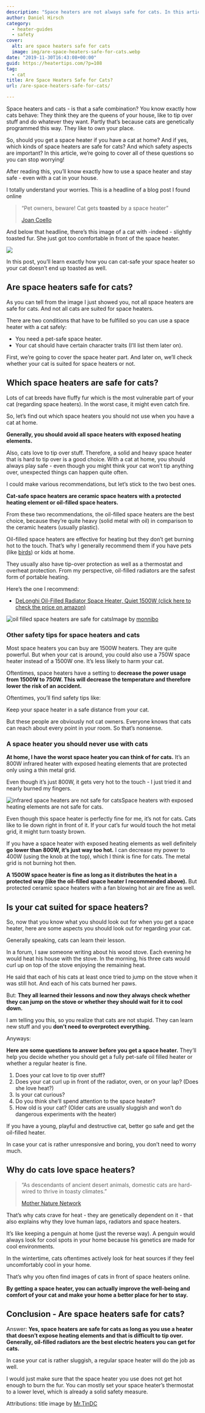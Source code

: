 ```yaml
---
description: "Space heaters are not always safe for cats. In this article you'll find out exactly how you can make sure your cat is safe when you use a space heater."
author: Daniel Hirsch
category:
  - heater-guides
  - safety
cover:
  alt: are space heaters safe for cats
  image: img/are-space-heaters-safe-for-cats.webp
date: "2019-11-30T16:43:08+00:00"
guid: https://heatertips.com/?p=108
tag:
  - cat
title: Are Space Heaters Safe for Cats?
url: /are-space-heaters-safe-for-cats/

---
```

Space heaters and cats - is that a safe combination? You know exactly how cats behave: They think they are the queens of your house, like to tip over stuff and do whatever they want. Partly that’s because cats are genetically programmed this way. They like to own your place.

So, should you get a space heater if you have a cat at home? And if yes, which kinds of space heaters are safe for cats? And which safety aspects are important? In this article, we’re going to cover all of these questions so you can stop worrying!

After reading this, you’ll know exactly how to use a space heater and stay safe - even with a cat in your house.

I totally understand your worries. This is a headline of a blog post I found online

> “Pet owners, beware! Cat gets **toasted** by a space heater”
>
> [Joan Coello](https://soranews24.com/2014/12/05/pet-owners-beware-cat-gets-toasted-by-a-space-heater/)

And below that headline, there’s this image of a cat with -indeed - slightly toasted fur. She just got too comfortable in front of the space heater.

![](/img/cat-space-heater-burned-fur.webp)

In this post, you’ll learn exactly how you can cat-safe your space heater so your cat doesn’t end up toasted as well.

## Are space heaters safe for cats?

As you can tell from the image I just showed you, not all space heaters are safe for cats. And not all cats are suited for space heaters.

There are two conditions that have to be fulfilled so you can use a space heater with a cat safely:

- You need a pet-safe space heater.
- Your cat should have certain character traits (I’ll list them later on).

First, we’re going to cover the space heater part. And later on, we’ll check whether your cat is suited for space heaters or not.

## Which space heaters are safe for cats?

Lots of cat breeds have fluffy fur which is the most vulnerable part of your cat (regarding space heaters). In the worst case, it might even catch fire.

So, let’s find out which space heaters you should not use when you have a cat at home.

**Generally, you should avoid all space heaters with exposed heating elements.**

Also, cats love to tip over stuff. Therefore, a solid and heavy space heater that is hard to tip over is a good choice. With a cat at home, you should always play safe - even though you might think your cat won’t tip anything over, unexpected things can happen quite often.

I could make various recommendations, but let’s stick to the two best ones.

**Cat-safe space heaters are ceramic space heaters with a protected heating element or oil-filled space heaters.**

From these two recommendations, the oil-filled space heaters are the best choice, because they’re quite heavy (solid metal with oil) in comparison to the ceramic heaters (usually plastic).

Oil-filled space heaters are effective for heating but they don’t get burning hot to the touch. That’s why I generally recommend them if you have pets (like [birds](/what-space-heaters-are-safe-for-birds/)) or kids at home.

They usually also have tip-over protection as well as a thermostat and overheat protection. From my perspective, oil-filled radiators are the safest form of portable heating.

Here’s the one I recommend:

- [DeLonghi Oil-Filled Radiator Space Heater, Quiet 1500W (click here to check the price on amazon)](https://www.amazon.com/DeLonghi-EW7707CM-ComforTemp-Portable-Oil-Filled/dp/B000TGDGLU/ref=as_li_ss_tl?keywords=oil+filled+heater&qid=1574581550&sr=8-4&linkCode=ll1&tag=heatertips-20&linkId=14e894e4a9006b3f382b39c01a1907a0&language=en_US)

![oil filled space heaters are safe for cats](/img/oil-filled-space-heaters-are-safe-for-cats.webp)Image by [monnibo](https://flickr.com/photos/monnibo/5144528439/)

### Other safety tips for space heaters and cats

Most space heaters you can buy are 1500W heaters. They are quite powerful. But when your cat is around, you could also use a 750W space heater instead of a 1500W one. It’s less likely to harm your cat.

Oftentimes, space heaters have a setting to **decrease the power usage from 1500W to 750W. This will decrease the temperature and therefore lower the risk of an accident.**

Oftentimes, you’ll find safety tips like:

Keep your space heater in a safe distance from your cat.

But these people are obviously not cat owners. Everyone knows that cats can reach about every point in your room. So that’s nonsense.

### A space heater you should never use with cats

**At home, I have the worst space heater you can think of for cats.** It’s an 800W infrared heater with exposed heating elements that are protected only using a thin metal grid.

Even though it’s just 800W, it gets very hot to the touch - I just tried it and nearly burned my fingers.

![infrared space heaters are not safe for cats](/img/infrared-heaters-are-not-safe-for-cats.webp)Space heaters with exposed heating elements are not safe for cats.

Even though this space heater is perfectly fine for me, it’s not for cats. Cats like to lie down right in front of it. If your cat’s fur would touch the hot metal grid, it might turn toasty brown.

If you have a space heater with exposed heating elements as well definitely **go lower than 800W, it’s just way too hot.** I can decrease my power to 400W (using the knob at the top), which I think is fine for cats. The metal grid is not burning hot then.

**A 1500W space heater is fine as long as it distributes the heat in a protected way (like the oil-filled space heater I recommended above).** But protected ceramic space heaters with a fan blowing hot air are fine as well.

## Is your cat suited for space heaters?

So, now that you know what you should look out for when you get a space heater, here are some aspects you should look out for regarding your cat.

Generally speaking, cats can learn their lesson.

In a forum, I saw someone writing about his wood stove. Each evening he would heat his house with the stove. In the morning, his three cats would curl up on top of the stove enjoying the remaining heat.

He said that each of his cats at least once tried to jump on the stove when it was still hot. And each of his cats burned her paws.

But: **They all learned their lessons and now they always check whether they can jump on the stove or whether they should wait for it to cool down.**

I am telling you this, so you realize that cats are not stupid. They can learn new stuff and you **don’t need to overprotect everything.**

Anyways:

**Here are some questions to answer before you get a space heater.** They’ll help you decide whether you should get a fully pet-safe oil filled heater or whether a regular heater is fine.

1. Does your cat love to tip over stuff?
1. Does your cat curl up in front of the radiator, oven, or on your lap? (Does she love heat?)
1. Is your cat curious?
1. Do you think she’ll spend attention to the space heater?
1. How old is your cat? (Older cats are usually sluggish and won’t do dangerous experiments with the heater)

If you have a young, playful and destructive cat, better go safe and get the oil-filled heater.

In case your cat is rather unresponsive and boring, you don’t need to worry much.  

## Why do cats love space heaters?

> “As descendants of ancient desert animals, domestic cats are hard-wired to thrive in toasty climates.”
>
> [Mother Nature Network](https://www.mnn.com/earth-matters/animals/blogs/why-do-cats-crave-warmth)

That’s why cats crave for heat - they are genetically dependent on it - that also explains why they love human laps, radiators and space heaters.

It’s like keeping a penguin at home (just the reverse way). A penguin would always look for cool spots in your home because his genetics are made for cool environments.

In the wintertime, cats oftentimes actively look for heat sources if they feel uncomfortably cool in your home.

That’s why you often find images of cats in front of space heaters online.

**By getting a space heater, you can actually improve the well-being and comfort of your cat and make your home a better place for her to stay.**  

## Conclusion - Are space heaters safe for cats?

Answer: **Yes, space heaters are safe for cats as long as you use a heater that doesn’t expose heating elements and that is difficult to tip over. Generally, oil-filled radiators are the best electric heaters you can get for cats.**

In case your cat is rather sluggish, a regular space heater will do the job as well.

I would just make sure that the space heater you use does not get hot enough to burn the fur. You can mostly set your space heater’s thermostat to a lower level, which is already a solid safety measure.

Attributions: title image by [Mr.TinDC](https://flickr.com/photos/mr_t_in_dc/3226699339/)
